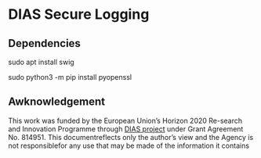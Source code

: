 # DIAS Secure Logging


## Dependencies

sudo apt install swig

sudo python3 -m pip install pyopenssl

## Awknowledgement 

This work was funded by the European Union’s Horizon 2020 Re-search and Innovation Programme through [DIAS project](https://dias-project.com/) under Grant Agreement No. 814951. This documentreflects only the author’s view and the Agency is not responsiblefor any use that may be made of the information it contains
